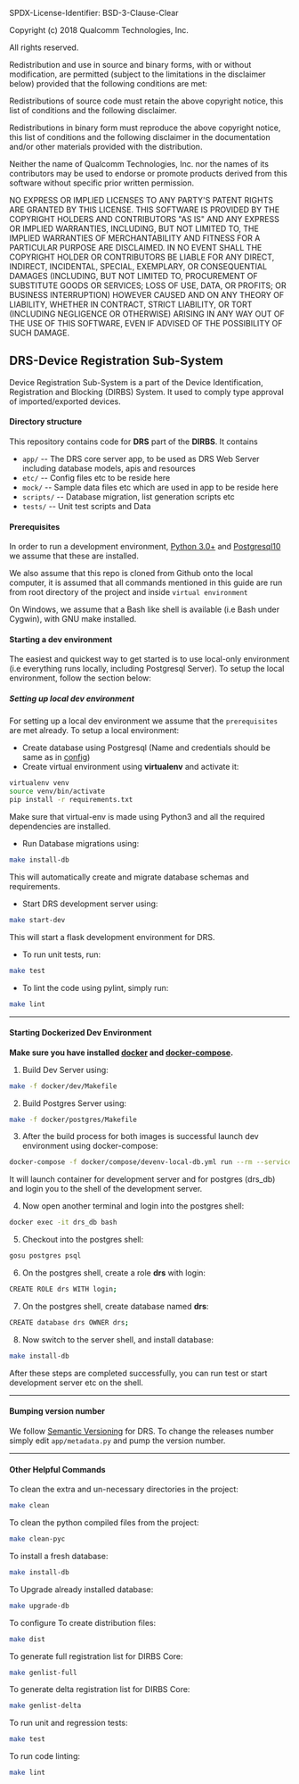 SPDX-License-Identifier: BSD-3-Clause-Clear

Copyright (c) 2018 Qualcomm Technologies, Inc.

All rights reserved.

Redistribution and use in source and binary forms, with or without modification, are permitted (subject to the limitations in the disclaimer below) provided that the following conditions are met:

Redistributions of source code must retain the above copyright notice, this list of conditions and the following disclaimer.

Redistributions in binary form must reproduce the above copyright notice, this list of conditions and the following disclaimer in the documentation and/or other materials provided with the distribution.

Neither the name of Qualcomm Technologies, Inc. nor the names of its contributors may be used to endorse or promote products derived from this software without specific prior written permission.

NO EXPRESS OR IMPLIED LICENSES TO ANY PARTY'S PATENT RIGHTS ARE GRANTED BY THIS LICENSE. THIS SOFTWARE IS PROVIDED BY THE COPYRIGHT HOLDERS AND CONTRIBUTORS "AS IS" AND ANY EXPRESS OR IMPLIED WARRANTIES, INCLUDING, BUT NOT LIMITED TO, THE IMPLIED WARRANTIES OF MERCHANTABILITY AND FITNESS FOR A PARTICULAR PURPOSE ARE DISCLAIMED. IN NO EVENT SHALL THE COPYRIGHT HOLDER OR CONTRIBUTORS BE LIABLE FOR ANY DIRECT, INDIRECT, INCIDENTAL, SPECIAL, EXEMPLARY, OR CONSEQUENTIAL DAMAGES (INCLUDING, BUT NOT LIMITED TO, PROCUREMENT OF SUBSTITUTE GOODS OR SERVICES; LOSS OF USE, DATA, OR PROFITS; OR BUSINESS INTERRUPTION) HOWEVER CAUSED AND ON ANY THEORY OF LIABILITY, WHETHER IN CONTRACT, STRICT LIABILITY, OR TORT (INCLUDING NEGLIGENCE OR OTHERWISE) ARISING IN ANY WAY OUT OF THE USE OF THIS SOFTWARE, EVEN IF ADVISED OF THE POSSIBILITY OF SUCH DAMAGE.
 
## DRS-Device Registration Sub-System
Device Registration Sub-System is a part of the Device Identification, Registration and Blocking (DIRBS) System.
It used to comply type approval of imported/exported devices.

#### Directory structure
This repository contains code for **DRS** part of the **DIRBS**. It contains
* ``app/`` -- The DRS core server app, to be used as DRS Web Server including database models, apis and resources
* ``etc/`` -- Config files etc to be reside here
* ``mock/`` -- Sample data files etc which are used in app to be reside here
* ``scripts/`` -- Database migration, list generation scripts etc
* ``tests/`` -- Unit test scripts and Data

#### Prerequisites
In order to run a development environment, [Python 3.0+](https://www.python.org/download/releases/3.0/) and 
[Postgresql10](https://www.postgresql.org/about/news/1786/) we assume that these are installed.

We also assume that this repo is cloned from Github onto the local computer, it is assumed that 
all commands mentioned in this guide are run from root directory of the project and inside
```virtual environment```

On Windows, we assume that a Bash like shell is available (i.e Bash under Cygwin), with GNU make installed.

#### Starting a dev environment
The easiest and quickest way to get started is to use local-only environment (i.e everything runs locally, including
Postgresql Server). To setup the local environment, follow the section below:

##### Setting up local dev environment
For setting up a local dev environment we assume that the ```prerequisites``` are met already. To setup a local 
environment:
* Create database using Postgresql (Name and credentials should be same as in [config](mock/test-config.ini))
* Create virtual environment using **virtualenv** and activate it:
```bash
virtualenv venv
source venv/bin/activate
pip install -r requirements.txt
```
Make sure that virtual-env is made using Python3 and all the required dependencies are installed.
* Run Database migrations using:
```bash
make install-db
```
This will automatically create and migrate database schemas and requirements.

* Start DRS development server using:
```bash
make start-dev
```
This will start a flask development environment for DRS.

* To run unit tests, run:
```bash
make test
```

* To lint the code using pylint, simply run:
```bash
make lint
```
---

#### Starting Dockerized Dev Environment
**Make sure you have installed [docker](https://docs.docker.com/install/) and 
[docker-compose](https://docs.docker.com/compose/install/).**

1. Build Dev Server using:
```bash
make -f docker/dev/Makefile
```
2. Build Postgres Server using:
```bash
make -f docker/postgres/Makefile
```
3. After the build process for both images is successful launch dev environment using docker-compose:
```bash
docker-compose -f docker/compose/devenv-local-db.yml run --rm --service-ports dev-shell
```
It will launch container for development server and for postgres (drs_db) and login you to the shell
of the development server.

4. Now open another terminal and login into the postgres shell:
```bash
docker exec -it drs_db bash
```

5. Checkout into the postgres shell:
```bash
gosu postgres psql
```

6. On the postgres shell, create a role **drs** with login:
```bash
CREATE ROLE drs WITH login;
```

7. On the postgres shell, create database named **drs**:
```bash
CREATE database drs OWNER drs;
```

8. Now switch to the server shell, and install database:
```bash
make install-db
```

After these steps are completed successfully, you can run test or start development server etc on the shell.

---


#### Bumping version number
We follow [Semantic Versioning](http://semver.org/) for DRS.
To change the releases number simply edit ```app/metadata.py``` and pump the version number.

---

#### Other Helpful Commands

To clean the extra and un-necessary directories in the project:
```bash
make clean
```

To clean the python compiled files from the project:
```bash
make clean-pyc
```

To install a fresh database:
```bash
make install-db
```

To Upgrade already installed database:
```bash
make upgrade-db
```
To configure
To create distribution files:
```bash
make dist
```

To generate full registration list for DIRBS Core:
```bash
make genlist-full
```

To generate delta registration list for DIRBS Core:
```bash
make genlist-delta
```

To run unit and regression tests:
```bash
make test
```

To run code linting:
```bash
make lint
```
